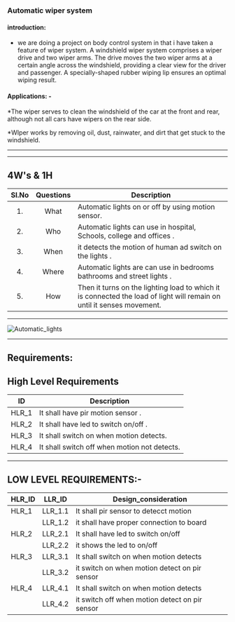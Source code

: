 ### Automatic wiper system

####  introduction:

* we are doing a project on body control system in that i have taken a feature of wiper system. A windshield wiper system comprises a wiper drive and two wiper arms. The drive moves the two wiper arms at a certain angle across the windshield, providing a clear view for the driver and passenger. A specially-shaped rubber wiping lip ensures an optimal wiping result.




#### Applications: -
*The wiper serves to clean the windshield of the car at the front and rear, although not all cars have wipers on the rear side.

*WIper works by removing oil, dust, rainwater, and dirt that get stuck to the windshield.



--------------------------------------------------------

----------------------------------------------------------
##   4W's & 1H
| Sl.No | Questions | Description | 
| :-----: | :-----: | ----- |
| 1. | What | Automatic lights on or off by using motion sensor. |
| 2. | Who | Automatic lights can use in hospital, Schools, college and offices . | 
| 3. | When | it detects the motion of human ad switch on the lights . |
| 4. | Where | Automatic lights are can use in bedrooms bathrooms and street lights . | 
| 5. | How | Then it turns on the lighting load to which it is connected the load of light will remain on until it senses movement. |
-------------------------------------------------------

![Automatic_lights](https://user-images.githubusercontent.com/98829237/163231452-4a8815aa-2e93-4944-bb08-dc05365e73f6.jpg)



---------------------------------------------------------


##  Requirements:
##  High Level Requirements ##
|ID| Description|
| :-------: |----------------------------------------------------------------------------------------------------------------------------------|
| HLR_1 | It shall have pir motion sensor .|
| HLR_2 | It shall have led to switch on/off  . |
| HLR_3 | It shall switch on when motion detects.  |
| HLR_4 | It shall switch off when motion not detects.  |
---------------------------------




## LOW LEVEL REQUIREMENTS:- ##
| HLR_ID |LLR_ID | Design_consideration | 
| - | -| -| 
| HLR_1 | LLR_1.1 | It shall pir sensor to detecct motion  |
| | LLR_1.2 | it shall have proper connection to board |  
| HLR_2 | LLR_2.1 | It shall have led to switch on/off |
| | LLR_2.2 | it shows the led to on/off | 
| HLR_3 | LLR_3.1 | It shall switch on when motion detects |
| | LLR_3.2 | it switch on when motion detect on pir sensor |  
| HLR_4 | LLR_4.1 | It shall switch on when motion detects |
| | LLR_4.2 | it switch off when motion detect on pir sensor  |  
